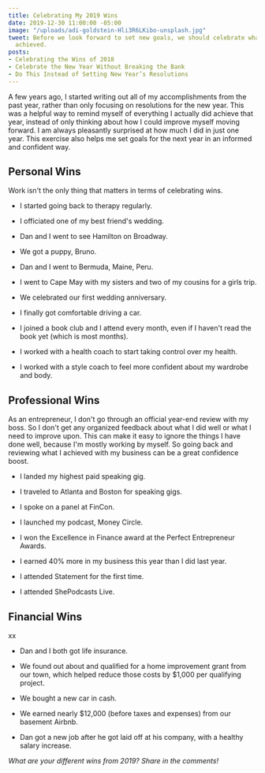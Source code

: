 ```yaml
---
title: Celebrating My 2019 Wins
date: 2019-12-30 11:00:00 -05:00
image: "/uploads/adi-goldstein-Hli3R6LKibo-unsplash.jpg"
tweet: Before we look forward to set new goals, we should celebrate what we've already
  achieved.
posts:
- Celebrating the Wins of 2018
- Celebrate the New Year Without Breaking the Bank
- Do This Instead of Setting New Year’s Resolutions
---
```


A few years ago, I started writing out all of my accomplishments from the past year, rather than only focusing on resolutions for the new year. This was a helpful way to remind myself of everything I actually did achieve that year, instead of only thinking about how I could improve myself moving forward. I am always pleasantly surprised at how much I did in just one year. This exercise also helps me set goals for the next year in an informed and confident way.

## Personal Wins

Work isn't the only thing that matters in terms of celebrating wins. 

* I started going back to therapy regularly.

* I officiated one of my best friend's wedding.

* Dan and I went to see Hamilton on Broadway.

* We got a puppy, Bruno.

* Dan and I went to Bermuda, Maine, Peru.

* I went to Cape May with my sisters and two of my cousins for a girls trip.

* We celebrated our first wedding anniversary.

* I finally got comfortable driving a car.

* I joined a book club and I attend every month, even if I haven't read the book yet (which is most months). 

* I worked with a health coach to start taking control over my health.

* I worked with a style coach to feel more confident about my wardrobe and body.

## Professional Wins

As an entrepreneur, I don't go through an official year-end review with my boss. So I don't get any organized feedback about what I did well or what I need to improve upon. This can make it easy to ignore the things I have done well, because I'm mostly working by myself. So going back and reviewing what I achieved with my business can be a great confidence boost.

* I landed my highest paid speaking gig.

* I traveled to Atlanta and Boston for speaking gigs.

* I spoke on a panel at FinCon.

* I launched my podcast, Money Circle.

* I won the Excellence in Finance award at the Perfect Entrepreneur Awards.

* I earned 40% more in my business this year than I did last year.

* I attended Statement for the first time.

* I attended ShePodcasts Live. 

## Financial Wins

xx

* Dan and I both got life  insurance.

* We found out about and qualified for a home improvement grant from our town, which helped reduce those costs by $1,000 per qualifying project.

* We bought a new car in cash.

* We earned nearly $12,000 (before taxes and expenses) from our basement Airbnb.

* Dan got a new job after he got laid off at his company, with a healthy salary increase.

*What are your different wins from 2019? Share in the comments!*